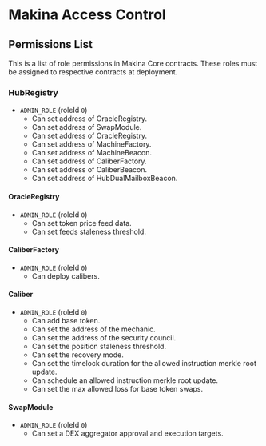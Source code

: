 # Makina Access Control

## Permissions List

This is a list of role permissions in Makina Core contracts. These roles must be assigned to respective contracts at deployment.

### HubRegistry

- `ADMIN_ROLE` (roleId `0`)
  - Can set address of OracleRegistry.
  - Can set address of SwapModule.
  - Can set address of OracleRegistry.
  - Can set address of MachineFactory.
  - Can set address of MachineBeacon.
  - Can set address of CaliberFactory.
  - Can set address of CaliberBeacon.
  - Can set address of HubDualMailboxBeacon.

#### OracleRegistry

- `ADMIN_ROLE` (roleId `0`)
  - Can set token price feed data.
  - Can set feeds staleness threshold.

#### CaliberFactory

- `ADMIN_ROLE` (roleId `0`)
  - Can deploy calibers.

#### Caliber

- `ADMIN_ROLE` (roleId `0`)
  - Can add base token.
  - Can set the address of the mechanic.
  - Can set the address of the security council.
  - Can set the position staleness threshold.
  - Can set the recovery mode.
  - Can set the timelock duration for the allowed instruction merkle root update.
  - Can schedule an allowed instruction merkle root update.
  - Can set the max allowed loss for base token swaps.

#### SwapModule

- `ADMIN_ROLE` (roleId `0`)
  - Can set a DEX aggregator approval and execution targets.
